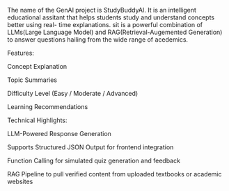 The name of the GenAI project is StudyBuddyAI. It is an intelligent educational assitant that helps students study and understand concepts better using real- time explanations. sit is a powerful combination of LLMs(Large Language Model) and RAG(Retrieval-Augemented Generation) to answer questions hailing from the wide range of acedemics.

Features:



Concept Explanation

Topic Summaries

Difficulty Level (Easy / Moderate / Advanced)

Learning Recommendations

Technical Highlights:



LLM-Powered Response Generation

Supports Structured JSON Output for frontend integration

Function Calling for simulated quiz generation and feedback

RAG Pipeline to pull verified content from uploaded textbooks or academic websites

